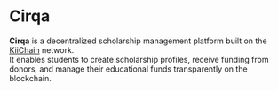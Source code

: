 # Cirqa

**Cirqa** is a decentralized scholarship management platform built on the [KiiChain](https://kiichain.io) network.  
It enables students to create scholarship profiles, receive funding from donors, and manage their educational funds transparently on the blockchain.